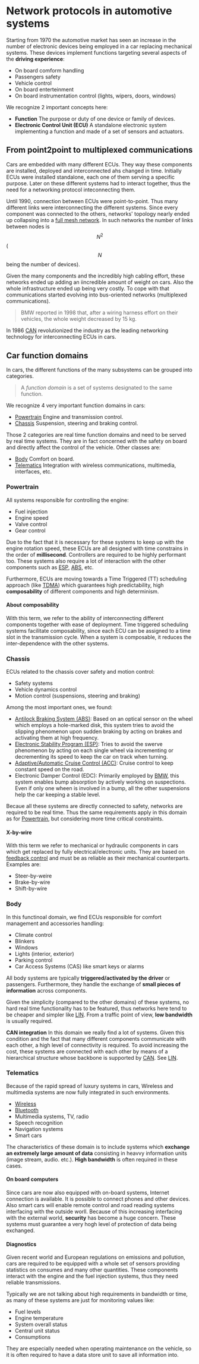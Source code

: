 # Network protocols in automotive systems

Starting from 1970 the automotive market has seen an increase in the number of electronic devices being employed in a car replacing mechanical systems. These devices implement functions targeting several aspects of the **driving experience**:

- On board comform handling
- Passengers safety
- Vehicle control
- On board enterteinment
- On board instrumentation control (lights, wipers, doors, windows)

We recognize 2 important concepts here:

- **Function** The purpose or duty of one device or family of devices.
- **Electronic Control Unit (ECU)** A standalone electronic system implementing a function and made of a set of sensors and actuators.

## From point2point to multiplexed communications
Cars are embedded with many different ECUs. They way these components are installed, deployed and interconnected ahs changed in time. Initially ECUs were installed standalone, each one of them serving a specific purpose. Later on these different systems had to interact together, thus the need for a networking protocol inteconnecting them.

Until 1990, connection between ECUs were point-to-point. Thus many different links were interconnecting the different systems. Since every component was connected to the others, networks' topology nearly ended up collapsing into a [full mesh network](https://en.wikipedia.org/wiki/Mesh_networking). In such networks the number of links between nodes is $$N^2$$ ($$N$$ being the number of devices).

Given the many components and the incredibly high cabling effort, these networks ended up adding an iincredible amount of weight on cars. Also the whole infrastructure ended up being very costly. To cope with that communications started evolving into bus-oriented networks (multiplexed communications).

> BMW reported in 1998 that, after a wiring harness effort on their vehicles, the whole weight decreased by 15 kg.

In 1986 [CAN](../can/intro.md) revolutionized the industry as the leading networking technology for interconnecting ECUs in cars.

## Car function domains
In cars, the different functions of the many subsystems can be grouped into categories.

> A _function domain_ is a set of systems designated to the same function.

We recognize 4 very important function domains in cars:

- [Powertrain](intro.md#powertrain) Engine and transmission control.
- [Chassis](intro.md#chassis) Suspension, steering and braking control.

Those 2 categories are real time function domains and need to be served by real time systems. They are in fact concerned with the safety on board and directly affect the control of the vehicle. Other classes are:

- [Body](intro.md#body) Comfort on board.
- [Telematics](intro.md#telematics) Integration with wireless communications, multimedia, interfaces, etc.

### Powertrain
All systems responsible for controlling the engine:

- Fuel injection
- Engine speed
- Valve control
- Gear control

Due to the fact that it is necessary for these systems to keep up with the engine rotation speed, these ECUs are all designed with time constrains in the order of **millisecond**. Controllers are required to be highly performant too. These systems also require a lot of interaction with the other components such as [ESP](https://en.wikipedia.org/wiki/Electronic_stability_control), [ABS](https://en.wikipedia.org/wiki/Anti-lock_braking_system), etc.

Furthermore, ECUs are moving towards a Time Triggered (TT) scheduling approach (like [TDMA](https://en.wikipedia.org/wiki/Time-division_multiple_access)) which guarantees high predictability, high **composability** of different components and high determinism.

#### About composability
With this term, we refer to the ability of interconnecting different components together with ease of deployment. Time triggered scheduling systems facilitate composability, since each ECU can be assigned to a time slot in the transmission cycle. When a system is composable, it reduces the inter-dependence with the other systems.

### Chassis
ECUs related to the chassis cover safety and motion control:

- Safety systems
- Vehicle dynamics control
- Motion control (suspensions, steering and braking)

Among the most important ones, we found:

- [Antilock Braking System (ABS)](https://en.wikipedia.org/wiki/Anti-lock_braking_system): Based on an optical sensor on the wheel which employs a hole-marked disk, this system tries to avoid the slipping phenomenon upon sudden braking by acting on brakes and activating them at high frequency.
- [Electronic Stability Program (ESP)](https://en.wikipedia.org/wiki/Electronic_stability_control): Tries to avoid the swerve phenomenon by acting on each single wheel via incrementing or decrementing its speed to keep the car on track when turning.
- [Adaptive/Automatic Cruise Control (ACC)](https://en.wikipedia.org/wiki/Autonomous_cruise_control_system): Cruise control to keep constant speed on the road.
- Electronic Damper Control (EDC): Primarily employed by [BMW](https://en.wikipedia.org/wiki/BMW), this system enables bump absorption by actively working on suspections. Even if only one wheen is involved in a bump, all the other suspensions help the car keeping a stable level.

Becaue all these systems are directly connected to safety, networks are required to be real time. Thus the same requirements apply in this domain as for [Powertrain](intro.md#powertrain), but considering more time critical constraints.

#### X-by-wire
With this term we refer to mechanical or hydraulic components in cars which get replaced by fully electrical/electronic units. They are based on [feedback control](https://en.wikibooks.org/wiki/Control_Systems/Feedback_Loops) and must be as reliable as their mechanical counterparts. Examples are:

- Steer-by-weire
- Brake-by-wire
- Shift-by-wire

### Body
In this functinoal domain, we find ECUs responsible for comfort management and accessories handling:

- Climate control
- Blinkers
- Windows
- Lights (interior, exterior)
- Parking control
- Car Access Systems (CAS) like smart keys or alarms

All body systems are typically **triggered/activated by the driver** or passengers. Furthermore, they handle the exchange of **small pieces of information** across components.

Given the simplicity (compared to the other domains) of these systems, no hard real time functionality has to be featured, thus networks here tend to be cheaper and simpler like [LIN](lin.md). From a traffic point of view, **low bandwidth** is usually required.

**CAN integration** In this domain we really find a lot of systems. Given this condition and the fact that many different components communicate with each other, a high level of connectivity is required. To avoid increasing the cost, these systems are connected with each other by means of a hierarchical structure whose backbone is supported by [CAN](../can/intro.md). See [LIN](lin.md).

### Telematics
Because of the rapid spread of luxury systems in cars, Wireless and multimedia systems are now fully integrated in such environments.

- [Wireless](https://en.wikipedia.org/wiki/Wireless_network)
- [Bluetooth](https://en.wikipedia.org/wiki/Bluetooth)
- Multimedia systems, TV, radio
- Speech recognition
- Navigation systems
- Smart cars

The characteristics of these domain is to include systems which **exchange an extremely large amount of data** consisting in heavvy information units (image stream, audio. etc.). **High bandwidth** is often required in these cases.

#### On board computers
Since cars are now also equipped with on-board systems, Internet connection is available. It is possible to connect phones and other devices. Also smart cars will enable remote control and road reading systems interfacing with the outside worll. Because of this increasing interfacing with the external world, **security** has become a huge concern. These systems must guarantee a very hogh level of protection of data being exchanged.

#### Diagnostics
Given recent world and European regulations on emissions and pollution, cars are required to be equipped with a whole set of sensors providing statistics on consumes and many other quantities. These components interact with the engine and the fuel injection systems, thus they need reliable transmissions.

Typically we are not talking about high requirements in bandwidth or time, as many of these systems are just for monitoring values like:

- Fuel levels
- Engine temperature
- System overall status
- Central unit status
- Consumptions

They are especially needed when operating maintenance on the vehicle, so it is often required to have a data store unit to save all information into.
